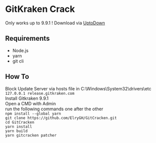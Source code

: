 # GitKraken Crack
Only works up to 9.9.1 ! Download via [UptoDown](https://gitkraken.en.uptodown.com/windows/download/109712959)

## Requirements
- Node.js
- yarn
- git cli

## How To

Block Update Server via hosts file in C:\Windows\System32\drivers\etc `127.0.0.1 release.gitkraken.com`</br>
Install Gitkraken 9.9.1</br>
Open a CMD with Admin</br>
run the following commands one after the other</br>
`npm install --global yarn`</br>
`git clone https://github.com/ElryGH/GitCracken.git`</br>
`cd GitCracken`</br>
`yarn install`</br>
`yarn build`</br>
`yarn gitcracken patcher`</br>
